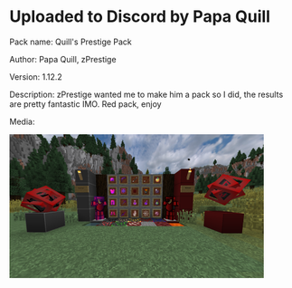 # Uploaded to Discord by Papa Quill

Pack name: Quill's Prestige Pack

Author: Papa Quill, zPrestige

Version: 1.12.2

Description: zPrestige wanted me to make him a pack so I did, the results are pretty fantastic IMO. Red pack, enjoy

Media: 

![image](image.png)